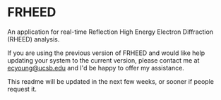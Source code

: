 # FRHEED
 An application for real-time Reflection High Energy Electron Diffraction (RHEED) analysis.
 
If you are using the previous version of FRHEED and would like help updating your system to the current version, please contact me at ecyoung@ucsb.edu and I'd be happy to offer my assistance.

This readme will be updated in the next few weeks, or sooner if people request it.
